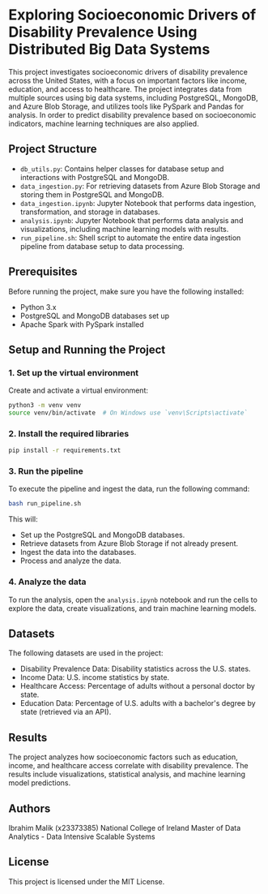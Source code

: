 # Exploring Socioeconomic Drivers of Disability Prevalence Using Distributed Big Data Systems

This project investigates socioeconomic drivers of disability prevalence across the United States, with a focus on important factors like income, education, and access to healthcare. The project integrates data from multiple sources using big data systems, including PostgreSQL, MongoDB, and Azure Blob Storage, and utilizes tools like PySpark and Pandas for analysis. In order to predict disability prevalence based on socioeconomic indicators, machine learning techniques are also applied.

## Project Structure

- `db_utils.py`: Contains helper classes for database setup and interactions with PostgreSQL and MongoDB.
- `data_ingestion.py`: For retrieving datasets from Azure Blob Storage and storing them in PostgreSQL and MongoDB.
- `data_ingestion.ipynb`: Jupyter Notebook that performs data ingestion, transformation, and storage in databases.
- `analysis.ipynb`: Jupyter Notebook that performs data analysis and visualizations, including machine learning models with results.
- `run_pipeline.sh`: Shell script to automate the entire data ingestion pipeline from database setup to data processing.

## Prerequisites

Before running the project, make sure you have the following installed:
- Python 3.x
- PostgreSQL and MongoDB databases set up
- Apache Spark with PySpark installed

## Setup and Running the Project

### 1. Set up the virtual environment
Create and activate a virtual environment:
```bash
python3 -m venv venv
source venv/bin/activate  # On Windows use `venv\Scripts\activate`
```

### 2. Install the required libraries
```bash
pip install -r requirements.txt
```
### 3. Run the pipeline
To execute the pipeline and ingest the data, run the following command:
```bash
bash run_pipeline.sh
```
This will:
- Set up the PostgreSQL and MongoDB databases.
- Retrieve datasets from Azure Blob Storage if not already present.
- Ingest the data into the databases.
- Process and analyze the data.

### 4. Analyze the data
To run the analysis, open the `analysis.ipynb` notebook and run the cells to explore the data, create visualizations, and train machine learning models.

## Datasets
The following datasets are used in the project:
- Disability Prevalence Data: Disability statistics across the U.S. states.
- Income Data: U.S. income statistics by state.
- Healthcare Access: Percentage of adults without a personal doctor by state.
- Education Data: Percentage of U.S. adults with a bachelor's degree by state (retrieved via an API).

## Results
The project analyzes how socioeconomic factors such as education, income, and healthcare access correlate with disability prevalence. The results include visualizations, statistical analysis, and machine learning model predictions.

## Authors
Ibrahim Malik (x23373385)
National College of Ireland
Master of Data Analytics - Data Intensive Scalable Systems

## License
This project is licensed under the MIT License.
